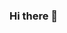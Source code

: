 ### Hi there 👋

<!--
**BerkanDemiral/BerkanDemiral** is a ✨ _speci al_ ✨ repository because its `README.md` (this file) appears on your GitHub profile.

- 🌱 I’m currently learning Java and Data science with python
- 👯 I’m looking to collaborate on Java 
- 💬 Ask me about Java, Python or Data Science 
- :zap: I love researching, programming, data science, and books
- 🌱 I’m addicted to learning and growing every day
- :earth_africa: I am currently sharing a little bit of my knowledge to the world through my blogs
- 📫 How to reach me: 
  - :bulb: [Medium articles](https://demiralbrkn.medium.com/)
  - :office: [LinkedIn](https://www.linkedin.com/in/berkan-demiral-37a9a618b/)
- ⚡ Fun fact: i love music and especially jazz and alternative music :) 

[![Top Langs](https://github-readme-stats.vercel.app/api/top-langs/?username=anuraghazra)](https://github.com/anuraghazra/github-readme-stats)
-->
